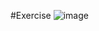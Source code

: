 #Exercise
![image](https://github.com/user-attachments/assets/16346695-a22c-45db-9d0c-a15307c8e0f5)
